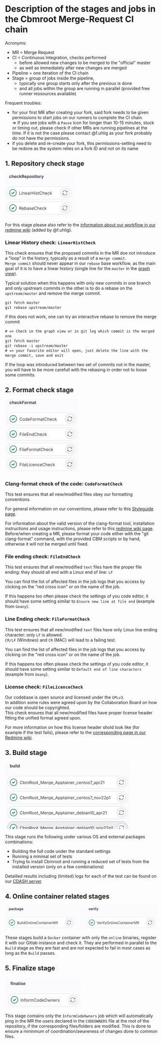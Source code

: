 # Description of the stages and jobs in the Cbmroot Merge-Request CI chain

Acronyms:
- MR = Merge Request
- CI = Continuous Integration, checks performed
  - before allowed new changes to be merged to the "official" master
  - as well as immediately after new changes are merged
- Pipeline = one iteration of the CI chain
- Stage = group of jobs inside the pipeline,
  - typically one group starts only after the previous is done
  - and all jobs within the group are running in parallel (provided free runner ressources available)

Frequent troubles:
- for your first MR after creating your fork, said fork needs to be given permissions to start jobs on our runners to
  complete the CI chain. \
  => If you see jobs with a `Pause` icon for longer than 10-15 minutes, stuck or timing out, please check if other MRs
  are running pipelines at the time. If it is not the case please contact @f.uhlig as your fork probably do not have
  the permissions.
- if you delete and re-create your fork, this permissions-setting need to be redone as the system relies on a fork ID
  and not on its name

## 1. Repository check stage
![alt text](pictures/CI_stages_repo_check.png "Jobs in the repository check stage")

For this stage please also refer to the [information about our workflow in our redmine
wiki](https://redmine.cbm.gsi.de/projects/cbmroot/wiki/GitIntroduction) (added by @f.uhlig).

### Linear History check: `LinearHistCheck`
This check ensures that the proposed commits in the MR doe not introduce a "loop" in the history, typically as a result
 of a `merge commit`. \
`Merge commit` should never appear in our `rebase` base workflow, as the main goal of it is to have a linear history
(single line for the `master` in the
[graph view](https://git.cbm.gsi.de/computing/cbmroot/-/network/master?ref_type=heads)).

Typical solution when this happens with only new commits in one branch and only upstream commits in the other is to do
a rebase on the `upstream/master` and remove the merge commit.
```
git fetch master
git rebase upstream/master
```
if this does not work, one can try an interactive rebase to remove the merge commit
```
# => Check in the graph view or in git log which commit is the merged one
git fetch master
git rebase -i upstream/master
# => your favorite editor will open, just delete the line with the merge commit, save and exit
```

If the loop was introduced between two set of commits not in the master, you will have to be more carefull with the
rebasing in order not to loose some commits.

## 2. Format check stage
![alt text](pictures/CI_stages_format_check.png "Jobs in the format check stage")

### Clang-format check of the code: `CodeFormatCheck`
This test ensures that all new/modified files obey our formatting conventions.

For general information on our conventions, please refer to this [Styleguide page](Styleguide.md).

For information about the valid version of the clang-format tool, installation instructions and usage instructions,
please refer to this [redmine wiki page](https://redmine.cbm.gsi.de/projects/cbmroot/wiki/Clang-format).\
Before/when creating a MR, please format your code either with the "git clang-format" command, with the provided CBM
scripts or by hand, otherwise it will not be merged until fixed.

### File ending check: `FileEndCheck`
This test ensures that all new/modified `text` files have the proper file ending: they should all end with a Linux end
of line: `LF`

You can find the list of affected files in the job logs that you access by clicking on the "red cross icon" or on the
name of the job.

If this happens too often please check the settings of you code editor, it should have some setting similar to `Ensure
new line at file end` (example from `Geany`).

### Line Ending check: `FileFormatCheck`
This test ensures that all new/modified `text` files have only Linux line ending character: only `LF` is allowed. \
`CR/LF` (Windows) and `CR` (MAC) will lead to a failing test.

You can find the list of affected files in the job logs that you access by clicking on the "red cross icon" or on the
name of the job.

If this happens too often please check the settings of you code editor, it should have some setting similar to `Default
end of line characters` (example from `Geany`).


### License check: `FileLicenceCheck`
Our codebase is open source and licensed under the `GPLv3`.\
In addition some rules were agreed upon by the Collaboration Board on how our code should be copyrighted.\
This check ensures that all new/modified files have proper license header fitting the unified format agreed upon.

For more information on how this license header shold look like (for example if the test fails), please refer to the
[corresponding page in our Redmine wiki](https://redmine.cbm.gsi.de/projects/cbmroot/wiki/Licence).

## 3. Build stage
![alt text](pictures/CI_stages_build.png "Sample of jobs in the build stage")

This stage runs the following under various OS and external packages combinations:
- Building the full code under the standard settings
- Running a minimal set of tests
- Trying to install Cbmroot and running a reduced set of tests from the installed version (only on a few combinations)

Detailled results including (limited) logs for each of the test can be found on our
[CDASH server](https://cdash.gsi.de/index.php?project=CbmRoot)

## 4. Online container related stages
![alt text](pictures/CI_stages_online_container.png "Jobs in the online container stages")

These stages build a `Docker` container with only the `online` binaries, register it with our Gitlab instance and check
it.
They are performed in parallel to the `Build` stage as they are fast and are not expected to fail in most cases as long
as the `Build` passes.

## 5. Finalize stage
![alt text](pictures/CI_stages_codeowners.png "Jobs in the finalize stage")

This stage contains only the `InformCodeOwners` job which will automatically ping in the MR the users declared in the
`CODEOWNERS` file at the root of the repository, if the corresponding files/folders are modified.
This is done to ensure a mininmum of coordination/awareness of changes done to common files.

